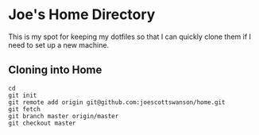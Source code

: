 # Joe's Home Directory

This is my spot for keeping my dotfiles so that I can quickly clone them if I need to set
up a new machine.

## Cloning into Home
    cd
    git init
    git remote add origin git@github.com:joescottswanson/home.git
    git fetch
    git branch master origin/master
    git checkout master
